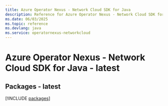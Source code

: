 ```yaml
---
title: Azure Operator Nexus - Network Cloud SDK for Java
description: Reference for Azure Operator Nexus - Network Cloud SDK for Java
ms.date: 06/03/2025
ms.topic: reference
ms.devlang: java
ms.service: operatornexus-networkcloud
---
```

# Azure Operator Nexus - Network Cloud SDK for Java - latest
## Packages - latest
[!INCLUDE [packages](operator-nexus---network-cloud-index.md)]